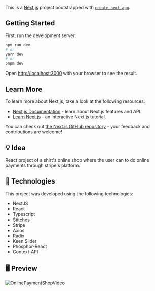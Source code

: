 This is a [Next.js](https://nextjs.org/) project bootstrapped with [`create-next-app`](https://github.com/vercel/next.js/tree/canary/packages/create-next-app).

## Getting Started

First, run the development server:

```bash
npm run dev
# or
yarn dev
# or
pnpm dev
```

Open [http://localhost:3000](http://localhost:3000) with your browser to see the result.

## Learn More

To learn more about Next.js, take a look at the following resources:

- [Next.js Documentation](https://nextjs.org/docs) - learn about Next.js features and API.
- [Learn Next.js](https://nextjs.org/learn) - an interactive Next.js tutorial.

You can check out [the Next.js GitHub repository](https://github.com/vercel/next.js/) - your feedback and contributions are welcome!

## 💡 Idea

React project of a shirt's online shop where the user can to do online payments through stripe's platform.

## 🧪 Technologies

This project was developed using the following technologies:

- NextJS
- React
- Typescript
- Stitches
- Stripe
- Axios
- Radix
- Keen Slider
- Phosphor-React
- Context-API

## 🖥 Preview

![OnlinePaymentShopVideo](https://github.com/joatancavalcante/online-payment-shop/assets/7294833/b81042a9-aa21-44dd-a407-2108c1507a04)


